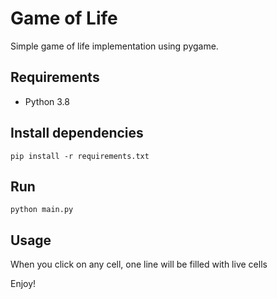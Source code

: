 # Game of Life
Simple game of life implementation using pygame.

## Requirements
* Python 3.8

## Install dependencies
```
pip install -r requirements.txt
```

## Run
```
python main.py
```

## Usage
When you click on any cell, one line will be filled with live cells

Enjoy!
